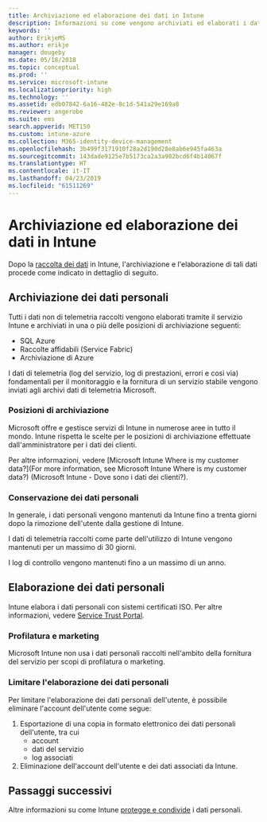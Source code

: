 ```yaml
---
title: Archiviazione ed elaborazione dei dati in Intune
description: Informazioni su come vengono archiviati ed elaborati i dati personali in Intune.
keywords: ''
author: ErikjeMS
ms.author: erikje
manager: dougeby
ms.date: 05/18/2018
ms.topic: conceptual
ms.prod: ''
ms.service: microsoft-intune
ms.localizationpriority: high
ms.technology: ''
ms.assetid: edb07842-6a16-482e-8c1d-541a29e169a8
ms.reviewer: angerobe
ms.suite: ems
search.appverid: MET150
ms.custom: intune-azure
ms.collection: M365-identity-device-management
ms.openlocfilehash: 3b499f3171910f28a2d190d28e8ab6e945fa463a
ms.sourcegitcommit: 143dade9125e7b5173ca2a3a902bcd6f4b14067f
ms.translationtype: HT
ms.contentlocale: it-IT
ms.lasthandoff: 04/23/2019
ms.locfileid: "61511269"
---
```

# <a name="data-storage-and-processing-in-intune"></a>Archiviazione ed elaborazione dei dati in Intune

Dopo la [raccolta dei dati](privacy-data-collect.md) in Intune, l'archiviazione e l'elaborazione di tali dati procede come indicato in dettaglio di seguito.

## <a name="storing-personal-data"></a>Archiviazione dei dati personali

Tutti i dati non di telemetria raccolti vengono elaborati tramite il servizio Intune e archiviati in una o più delle posizioni di archiviazione seguenti: 

- SQL Azure 
- Raccolte affidabili (Service Fabric)  
- Archiviazione di Azure 

I dati di telemetria (log del servizio, log di prestazioni, errori e così via) fondamentali per il monitoraggio e la fornitura di un servizio stabile vengono inviati agli archivi dati di telemetria Microsoft.

### <a name="storage-locations"></a>Posizioni di archiviazione

Microsoft offre e gestisce servizi di Intune in numerose aree in tutto il mondo. Intune rispetta le scelte per le posizioni di archiviazione effettuate dall'amministratore per i dati dei clienti.

Per altre informazioni, vedere [Microsoft Intune Where is my customer data?](For more information, see Microsoft Intune Where is my customer data?) (Microsoft Intune - Dove sono i dati dei clienti?).

### <a name="personal-data-retention"></a>Conservazione dei dati personali

In generale, i dati personali vengono mantenuti da Intune fino a trenta giorni dopo la rimozione dell'utente dalla gestione di Intune.

I dati di telemetria raccolti come parte dell'utilizzo di Intune vengono mantenuti per un massimo di 30 giorni.

I log di controllo vengono mantenuti fino a un massimo di un anno.

## <a name="processing-personal-data"></a>Elaborazione dei dati personali

Intune elabora i dati personali con sistemi certificati ISO. Per altre informazioni, vedere [Service Trust Portal](https://www.microsoft.com/en-us/TrustCenter/stp).

### <a name="profiling-and-marketing"></a>Profilatura e marketing

Microsoft Intune non usa i dati personali raccolti nell'ambito della fornitura del servizio per scopi di profilatura o marketing. 

### <a name="restrict-processing-of-personal-data"></a>Limitare l'elaborazione dei dati personali

Per limitare l'elaborazione dei dati personali dell'utente, è possibile eliminare l'account dell'utente come segue:
1. Esportazione di una copia in formato elettronico dei dati personali dell'utente, tra cui
    - account
    - dati del servizio
    - log associati
2. Eliminazione dell'account dell'utente e dei dati associati da Intune.

## <a name="next-steps"></a>Passaggi successivi

Altre informazioni su come Intune [protegge e condivide](privacy-data-secure-share.md) i dati personali. 
